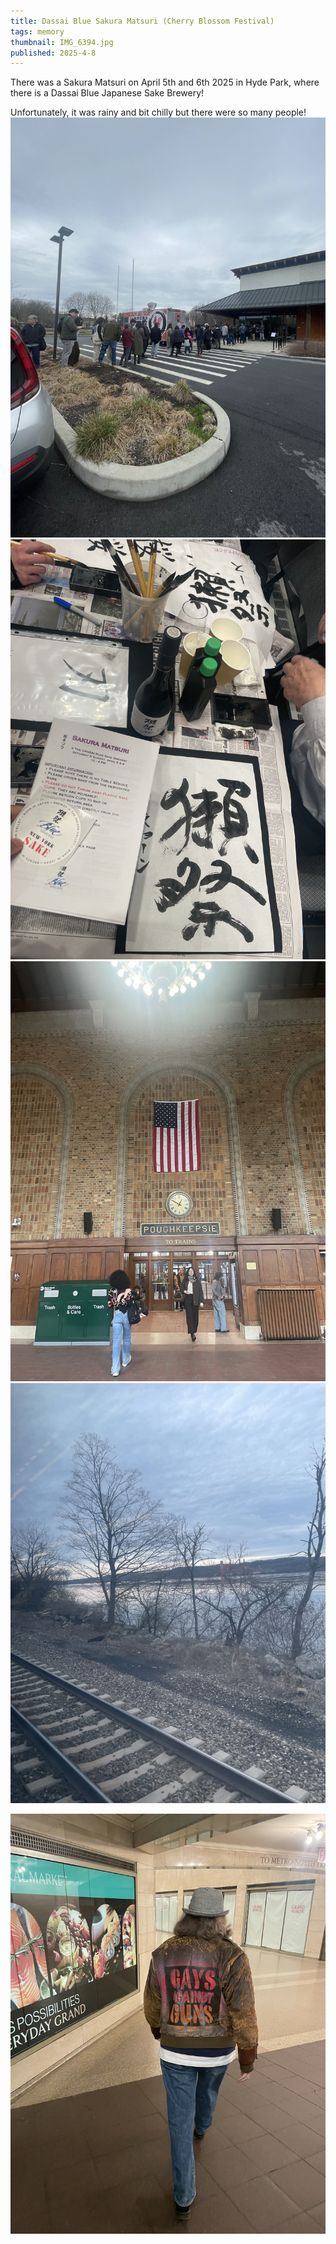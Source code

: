 ```yaml
---
title: Dassai Blue Sakura Matsuri (Cherry Blossom Festival)
tags: memory
thumbnail: IMG_6394.jpg
published: 2025-4-8
---
```


There was a Sakura Matsuri on April 5th and 6th 2025 in Hyde Park, where there is a Dassai Blue Japanese Sake Brewery!

Unfortunately, it was rainy and bit chilly but there were so many people!
![the line of people](./IMG_6418.jpg)
![caligraphy](./IMG_6394.jpg)
![beautiful station](./IMG_6385.jpg)
![view from the train](./IMG_6429.jpg)


![cool person I saw at Grand Central Terminal](./IMG_6381.jpg)